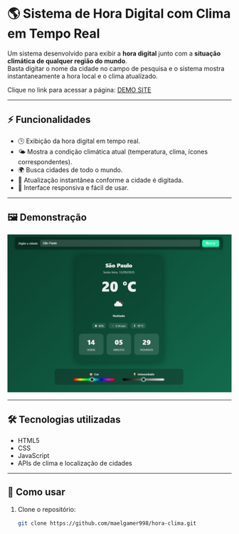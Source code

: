 # 🌎 Sistema de Hora Digital com Clima em Tempo Real

Um sistema desenvolvido para exibir a **hora digital** junto com a **situação climática de qualquer região do mundo**.  
Basta digitar o nome da cidade no campo de pesquisa e o sistema mostra instantaneamente a hora local e o clima atualizado.

Clique no link para acessar a página: [DEMO SITE](https://maelgamer998.github.io/hora-clima/)

---

## ⚡ Funcionalidades

- 🕒 Exibição da hora digital em tempo real.
- 🌤️ Mostra a condição climática atual (temperatura, clima, ícones correspondentes).
- 🌍 Busca cidades de todo o mundo.
- 🔄 Atualização instantânea conforme a cidade é digitada.
- 📱 Interface responsiva e fácil de usar.

---

## 🖼️ Demonstração

<p align="center">
  <img src="images/hora+clima.png" alt="Demo do sistema" width="600">
</p>

---

## 🛠️ Tecnologias utilizadas

- HTML5  
- CSS
- JavaScript  
- APIs de clima e localização de cidades  

---

## 🚀 Como usar

1. Clone o repositório:
   ```bash
   git clone https://github.com/maelgamer998/hora-clima.git
